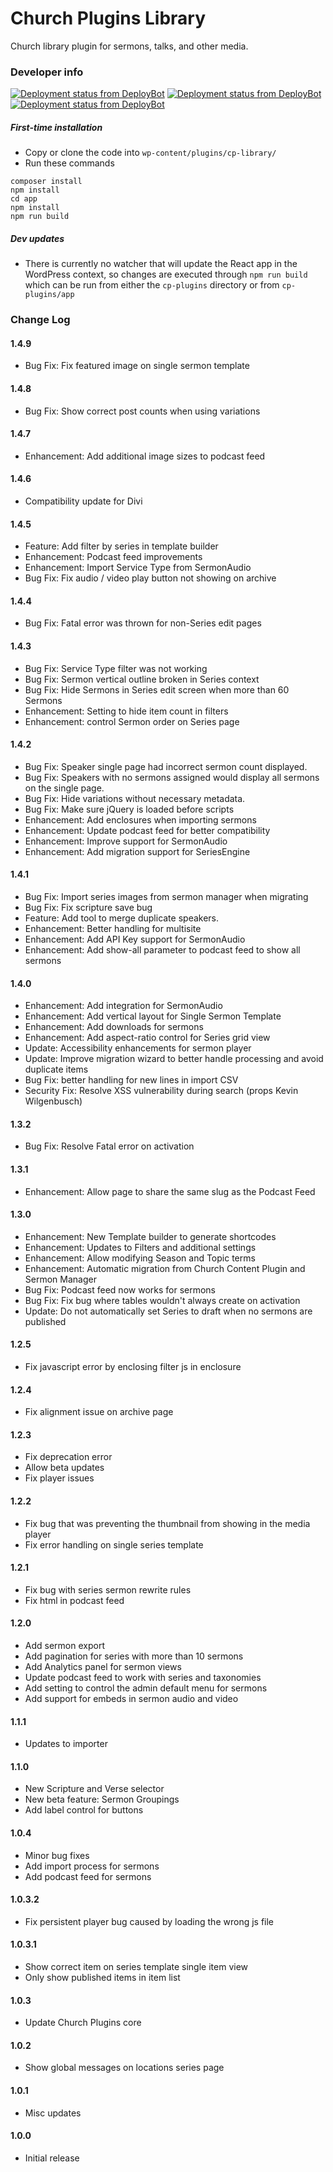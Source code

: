 # Church Plugins Library
Church library plugin for sermons, talks, and other media.

### Developer info ###
[![Deployment status from DeployBot](https://iwitness-design.deploybot.com/badge/02267418037485/200896.svg)](https://iwitness-design.deploybot.com/)
[![Deployment status from DeployBot](https://iwitness-design.deploybot.com/badge/77558060124950/197383.svg)](https://iwitness-design.deploybot.com/)
[![Deployment status from DeployBot](https://iwitness-design.deploybot.com/badge/56046448099960/197530.svg)](https://iwitness-design.deploybot.com/)

##### First-time installation  #####

- Copy or clone the code into `wp-content/plugins/cp-library/`
- Run these commands
```
composer install
npm install
cd app
npm install
npm run build
```

##### Dev updates  #####

- There is currently no watcher that will update the React app in the WordPress context, so changes are executed through `npm run build` which can be run from either the `cp-plugins` directory or from `cp-plugins/app`

### Change Log

#### 1.4.9
* Bug Fix: Fix featured image on single sermon template

#### 1.4.8
* Bug Fix: Show correct post counts when using variations

#### 1.4.7
* Enhancement: Add additional image sizes to podcast feed <channel>

#### 1.4.6
* Compatibility update for Divi

#### 1.4.5
* Feature: Add filter by series in template builder
* Enhancement: Podcast feed improvements
* Enhancement: Import Service Type from SermonAudio
* Bug Fix: Fix audio / video play button not showing on archive

#### 1.4.4
* Bug Fix: Fatal error was thrown for non-Series edit pages

#### 1.4.3
* Bug Fix: Service Type filter was not working
* Bug Fix: Sermon vertical outline broken in Series context
* Bug Fix: Hide Sermons in Series edit screen when more than 60 Sermons
* Enhancement: Setting to hide item count in filters
* Enhancement: control Sermon order on Series page

#### 1.4.2
* Bug Fix: Speaker single page had incorrect sermon count displayed.
* Bug Fix: Speakers with no sermons assigned would display all sermons on the single page.
* Bug Fix: Hide variations without necessary metadata.
* Bug Fix: Make sure jQuery is loaded before scripts
* Enhancement: Add enclosures when importing sermons
* Enhancement: Update podcast feed for better compatibility
* Enhancement: Improve support for SermonAudio
* Enhancement: Add migration support for SeriesEngine

#### 1.4.1
* Bug Fix: Import series images from sermon manager when migrating
* Bug Fix: Fix scripture save bug
* Feature: Add tool to merge duplicate speakers.
* Enhancement: Better handling for multisite
* Enhancement: Add API Key support for SermonAudio
* Enhancement: Add show-all parameter to podcast feed to show all sermons

#### 1.4.0
* Enhancement: Add integration for SermonAudio
* Enhancement: Add vertical layout for Single Sermon Template
* Enhancement: Add downloads for sermons
* Enhancement: Add aspect-ratio control for Series grid view
* Update: Accessibility enhancements for sermon player
* Update: Improve migration wizard to better handle processing and avoid duplicate items
* Bug Fix: better handling for new lines in import CSV
* Security Fix: Resolve XSS vulnerability during search (props Kevin Wilgenbusch)

#### 1.3.2
* Bug Fix: Resolve Fatal error on activation

#### 1.3.1
* Enhancement: Allow page to share the same slug as the Podcast Feed

#### 1.3.0
* Enhancement: New Template builder to generate shortcodes
* Enhancement: Updates to Filters and additional settings
* Enhancement: Allow modifying Season and Topic terms
* Enhancement: Automatic migration from Church Content Plugin and Sermon Manager
* Bug Fix: Podcast feed now works for sermons
* Bug Fix: Fix bug where tables wouldn't always create on activation
* Update: Do not automatically set Series to draft when no sermons are published

#### 1.2.5
* Fix javascript error by enclosing filter js in enclosure

#### 1.2.4
* Fix alignment issue on archive page

#### 1.2.3
* Fix deprecation error
* Allow beta updates
* Fix player issues

#### 1.2.2
* Fix bug that was preventing the thumbnail from showing in the media player
* Fix error handling on single series template

#### 1.2.1
* Fix bug with series sermon rewrite rules
* Fix html in podcast feed

#### 1.2.0
* Add sermon export
* Add pagination for series with more than 10 sermons
* Add Analytics panel for sermon views
* Update podcast feed to work with series and taxonomies
* Add setting to control the admin default menu for sermons
* Add support for embeds in sermon audio and video

#### 1.1.1
* Updates to importer

#### 1.1.0
* New Scripture and Verse selector
* New beta feature: Sermon Groupings
* Add label control for buttons

#### 1.0.4
* Minor bug fixes
* Add import process for sermons
* Add podcast feed for sermons

#### 1.0.3.2
* Fix persistent player bug caused by loading the wrong js file

#### 1.0.3.1
* Show correct item on series template single item view
* Only show published items in item list

#### 1.0.3
* Update Church Plugins core

#### 1.0.2
* Show global messages on locations series page

#### 1.0.1
* Misc updates

#### 1.0.0
* Initial release
